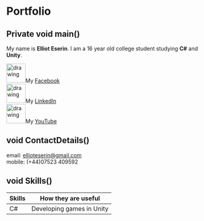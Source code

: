 # Portfolio
## Private void main()

My name is **Elliot Eserin**. I am a 16 year old college student studying **C#** and **Unity**.

  <img src="https://ellioteserin.github.io/portfolio/assets/logos/facebook.png" alt="drawing" width="50"/>My [Facebook](https://www.facebook.com)<br/>
  <img src="https://ellioteserin.github.io/portfolio/assets/logos/linkedin.png" alt="drawing" width="50"/>My [LinkedIn](https://www.LinkedIn.com)<br/>
  <img src="https://ellioteserin.github.io/portfolio/assets/logos/youtube.png" alt="drawing" width="50"/>My [YouTube](https://www.YouTube.com)<br/> 

## void ContactDetails()

email: ellioteserin@gmail.com  
mobile: (+44)07523 409592 

## void Skills()

| Skills | How they are useful |
| ------ | ------------------- |
| C#     | Developing games in Unity |
